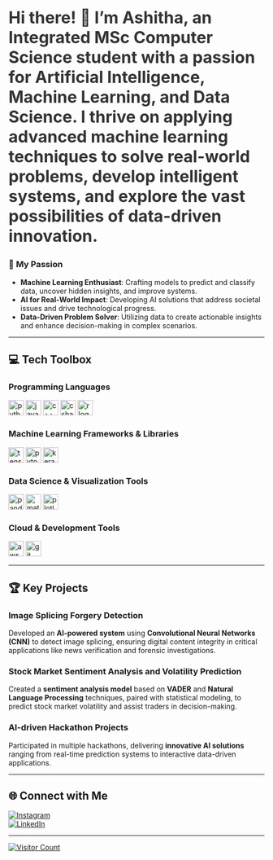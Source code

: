 <h2 align="left" style="font-size: 32px; font-weight: bold; color: #333;">
    Hi there! 👋  
    I’m <strong>Ashitha</strong>, an <strong>Integrated MSc Computer Science</strong> student with a passion for 
    <strong>Artificial Intelligence</strong>, <strong>Machine Learning</strong>, and <strong>Data Science</strong>. 
    I thrive on applying advanced machine learning techniques to solve real-world problems, develop intelligent systems, 
    and explore the vast possibilities of data-driven innovation.
</h2>

### 🌱 <span style="font-weight: bold;">My Passion</span>  
- <strong>Machine Learning Enthusiast</strong>: Crafting models to predict and classify data, uncover hidden insights, and improve systems.  
- <strong>AI for Real-World Impact</strong>: Developing AI solutions that address societal issues and drive technological progress.  
- <strong>Data-Driven Problem Solver</strong>: Utilizing data to create actionable insights and enhance decision-making in complex scenarios.  

---

## 💻 <span style="font-weight: bold;">Tech Toolbox</span>  

### **Programming Languages**  
<img src="https://cdn.jsdelivr.net/gh/devicons/devicon/icons/python/python-original.svg" height="30" alt="python logo" />  
<img src="https://cdn.jsdelivr.net/gh/devicons/devicon/icons/java/java-original.svg" height="30" alt="java logo" />  
<img src="https://cdn.jsdelivr.net/gh/devicons/devicon/icons/cplusplus/cplusplus-original.svg" height="30" alt="c++ logo" />  
<img src="https://cdn.jsdelivr.net/gh/devicons/devicon/icons/csharp/csharp-original.svg" height="30" alt="csharp logo" />  
<img src="https://cdn.jsdelivr.net/gh/devicons/devicon/icons/r/r-original.svg" height="30" alt="r logo" />  

### **Machine Learning Frameworks & Libraries**  
<img src="https://cdn.jsdelivr.net/gh/devicons/devicon/icons/tensorflow/tensorflow-original.svg" height="30" alt="tensorflow logo" />  
<img src="https://cdn.jsdelivr.net/gh/devicons/devicon/icons/pytorch/pytorch-original.svg" height="30" alt="pytorch logo" />  
<img src="https://cdn.jsdelivr.net/gh/devicons/devicon/icons/keras/keras-original.svg" height="30" alt="keras logo" />  

### **Data Science & Visualization Tools**  
<img src="https://cdn.jsdelivr.net/gh/devicons/devicon/icons/pandas/pandas-original.svg" height="30" alt="pandas logo" />  
<img src="https://cdn.jsdelivr.net/gh/devicons/devicon/icons/matplotlib/matplotlib-original.svg" height="30" alt="matplotlib logo" />  
<img src="https://cdn.jsdelivr.net/gh/devicons/devicon/icons/plotly/plotly-original.svg" height="30" alt="plotly logo" />  

### **Cloud & Development Tools**  
<img src="https://cdn.jsdelivr.net/gh/devicons/devicon/icons/aws/aws-original.svg" height="30" alt="aws logo" />  
<img src="https://cdn.jsdelivr.net/gh/devicons/devicon/icons/git/git-original.svg" height="30" alt="git logo" />  

---

## 🏆 <span style="font-weight: bold;">Key Projects</span>

### **Image Splicing Forgery Detection**  
Developed an **AI-powered system** using **Convolutional Neural Networks (CNN)** to detect image splicing, ensuring digital content integrity in critical applications like news verification and forensic investigations.

### **Stock Market Sentiment Analysis and Volatility Prediction**  
Created a **sentiment analysis model** based on **VADER** and **Natural Language Processing** techniques, paired with statistical modeling, to predict stock market volatility and assist traders in decision-making.

### **AI-driven Hackathon Projects**  
Participated in multiple hackathons, delivering **innovative AI solutions** ranging from real-time prediction systems to interactive data-driven applications.

---

## 🌐 <span style="font-weight: bold;">Connect with Me</span>  
[![Instagram](https://img.shields.io/badge/Instagram-%23E4405F.svg?logo=Instagram&logoColor=white)](https://instagram.com/__ash_itha__)  
[![LinkedIn](https://img.shields.io/badge/LinkedIn-%230077B5.svg?logo=linkedin&logoColor=white)](https://www.linkedin.com/in/ashitha-pallath-6bb942258)

---

[![Visitor Count](https://visitcount.itsvg.in/api?id=ashithapallath&icon=0&color=0)](https://visitcount.itsvg.in)
